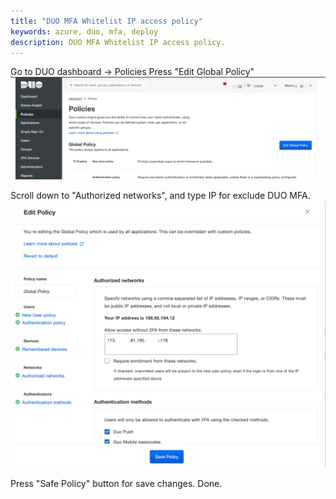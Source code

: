 ```yaml
---
title: "DUO MFA Whitelist IP access policy"
keywords: azure, duo, mfa, deploy
description: DUO MFA Whitelist IP access policy.
---
```


Go to DUO dashboard -> Policies 
Press "Edit Global Policy"  
![](images/DUOMFA_WHITELIST_01.png)  
  
Scroll down to "Authorized networks", and type IP for exclude DUO MFA.  
![](images/DUOMFA_WHITELIST_02.png)  

Press "Safe Policy" button for save changes. Done.   
